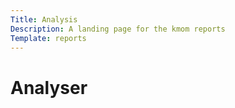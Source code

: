 ```yaml
---
Title: Analysis
Description: A landing page for the kmom reports
Template: reports
---
```

Analyser
============================